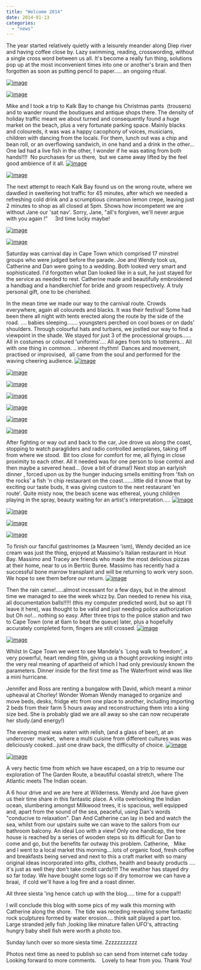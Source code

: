 ```yaml
---
title: "Welcome 2014"
date: 2014-01-13
categories: 
  - "news"
---
```


The year started relatively quietly with a leisurely meander along Diep river and having coffee close by. Lazy swimming, reading, crosswording, without a single cross word between us all. It's become a really fun thing, solutions pop up at the most inconvenient times into one or another's brain and then forgotten as soon as putting pencil to paper..... an ongoing ritual.

[![image](images/wpid-P10105361.jpg "P1010536.jpg")](https://www.artamo.click/wp-content/uploads/2014/01/wpid-P10105361.jpg)

[![image](images/wpid-P10105241.jpg "P1010524.jpg")](https://www.artamo.click/wp-content/uploads/2014/01/wpid-P10105241.jpg)

Mike and I took a trip to Kalk Bay to change his Christmas pants  (trousers) and to wander round the boutiques and antique shops there. The density of holiday traffic meant we about turned and consequently found a huge market on the beach, plus a very fortunate parking space. Mainly blacks and coloureds, it was was a happy cacophony of voices, musicians, children with dancing from the locals. For them, lunch out was a chip and bean roll, or an overflowing sandwich, in one hand and a drink in the other... One lad had a live fish in the other, I wonder if he was eating from both hands!!!!  No purchases for us there,  but we came away lifted by the feel good ambience of it all. [![image](images/wpid-P10104961.jpg "P1010496.jpg")](https://www.artamo.click/wp-content/uploads/2014/01/wpid-P10104961.jpg)

[![image](images/wpid-P10104971.jpg "P1010497.jpg")](https://www.artamo.click/wp-content/uploads/2014/01/wpid-P10104971.jpg)

The next attempt to reach Kalk Bay found us on the wrong route, where we dawdled in sweltering hot traffic for 45 minutes, after which we needed a refreshing cold drink and a scrumptious cinnamon lemon crepe, leaving just 2 minutes to shop as all closed at 5pm. Shows how incompetent we are without Jane our 'sat nav'. Sorry, Jane, "all's forgiven, we'll never argue with you again !"     3rd time lucky maybe!

[![image](images/wpid-P10105231.jpg "P1010523.jpg")](https://www.artamo.click/wp-content/uploads/2014/01/wpid-P10105231.jpg)

[![image](images/wpid-P10105671.jpg "P1010567.JPG")](https://www.artamo.click/wp-content/uploads/2014/01/wpid-P10105671.jpg)

Saturday was carnival day in Cape Town which comprised 17 minstrel groups who were judged before the parade. Joe and Wendy took us, Catherine and Dan were going to a wedding. Both looked very smart and sophisticated. I'd forgotten what Dan looked like in a suit, he just stayed for the service as needed to rest. Catherine made and beautifully embroidered a handbag and a handkerchief for bride and groom respectively. A truly personal gift, one to be cherished.

In the mean time we made our way to the carnival route. Crowds everywhere, again all coloureds and blacks. It was their festival! Some had been there all night with tents erected along the route by the side of the road. .... babies sleeping....... youngsters perched on cool boxes or on dads' shoulders. Through colourful hats and turbans, we jostled our way to find a viewpoint in the shade. We stayed for just 3 of the processional groups...... All in costumes or coloured 'uniforms'.... All ages from tots to totterers... All with one thing in common. .. inherent rhythm!  Dances and movement,  practised or improvised,  all came from the soul and performed for the waving cheering audience. [![image](images/wpid-IMG_68981.jpg "IMG_6898.jpg")](https://www.artamo.click/wp-content/uploads/2014/01/wpid-IMG_68981.jpg)

[![image](images/wpid-IMG_69041.jpg "IMG_6904.jpg")](https://www.artamo.click/wp-content/uploads/2014/01/wpid-IMG_69041.jpg)

[![image](images/wpid-IMG_67571.jpg "IMG_6757.jpg")](https://www.artamo.click/wp-content/uploads/2014/01/wpid-IMG_67571.jpg)

[![image](images/wpid-IMG_67671.jpg "IMG_6767.jpg")](https://www.artamo.click/wp-content/uploads/2014/01/wpid-IMG_67671.jpg)

[![image](images/wpid-01-IMG_68611.jpg "01-IMG_6861.jpg")](https://www.artamo.click/wp-content/uploads/2014/01/wpid-01-IMG_68611.jpg)

[![image](images/wpid-IMG_67951.jpg "IMG_6795.jpg")](https://www.artamo.click/wp-content/uploads/2014/01/wpid-IMG_67951.jpg)

[![image](images/wpid-P10105481.jpg "P1010548.jpg")](https://www.artamo.click/wp-content/uploads/2014/01/wpid-P10105481.jpg)

After fighting or way out and back to the car, Joe drove us along the coast, stopping to watch paragliders and radio controlled aeroplanes, taking off from where we stood.  Bit too close for comfort for me, all flying in close proximity to each other. All it needed was for one person to lose control and then maybe a severed head... (love a bit of drama!) Next stop an earlyish dinner , forced upon us by the hunger inducing smells emitting from 'fish on the rocks' a fish 'n chip restaurant on the coast.......little did it know that by exciting our taste buds, it was giving custom to the next restaurant 'en route'. Quite misty now, the beach scene was ethereal, young children playing in the spray, beauty waiting for an artist's interpretation..... [![image](images/wpid-P10105541.jpg "P1010554.jpg")](https://www.artamo.click/wp-content/uploads/2014/01/wpid-P10105541.jpg)

[![image](images/wpid-P1010560.jpg "P1010560.jpg")](https://www.artamo.click/wp-content/uploads/2014/01/wpid-P1010560.jpg)

[![image](images/wpid-P1010559.jpg "P1010559.jpg")](https://www.artamo.click/wp-content/uploads/2014/01/wpid-P1010559.jpg)

[![image](images/wpid-P1010569.jpg "P1010569.jpg")](https://www.artamo.click/wp-content/uploads/2014/01/wpid-P1010569.jpg)

To finish our fanciful gastrinomes (a Maureen 'ism), Wendy decided an ice cream was just the thing, enjoyed at Massimo's Italian restaurant in Hout Bay. Massimo and Tracey are friends who made the most delicious pizzas at their home, near to us in Bertric Buree. Massimo has recently had a successful bone marrow transplant and will be returning to work very soon. We hope to see them before our return. [![image](images/wpid-P1010584.jpg "P1010584.jpg")](https://www.artamo.click/wp-content/uploads/2014/01/wpid-P1010584.jpg)

Then the rain came!.....almost incessant for a few days, but in the almost time we managed to see the week whizz by. Dan needed to renew his visa, all documentation balls!!!!! (this my computer predicted word, but so apt I'll leave it here), was thought to be valid and just needing police authorization but Oh no!... nothing so easy. After three trips to the police station and two to Cape Town (one at 6am to beat the queue) later, plus a hopefully accurately completed form, fingers are still crossed. [![image](images/wpid-IMG_6893.jpg "IMG_6893.jpg")](https://www.artamo.click/wp-content/uploads/2014/01/wpid-IMG_6893.jpg)

[![image](images/wpid-P1010542.jpg "P1010542.jpg")](https://www.artamo.click/wp-content/uploads/2014/01/wpid-P1010542.jpg)

Whilst In Cape Town we went to see Mandela's \`Long walk to freedom', a very powerful, heart rending film, giving us a thought provoking insight into the very real meaning of apartheid of which I had only previously known the parameters. Dinner inside for the first time as The Waterfront wind was like a mini hurricane.

Jennifer and Ross are renting a bungalow with David, which meant a minor upheaval at Chorley! Wonder Woman Wendy managed to organize and move beds, desks, fridge etc from one place to another, including importing 2 beds from their farm 5 hours away and reconstructuing them into a king size bed. She is probably glad we are all away so she can now recuperate her study.(and energy!)

The evening meal was eaten with relish, (and a glass of beer), at an undercover  market,  where a multi cuisine from different cultures was was deliciously cooked...just one draw back, the difficulty of choice. [![image](images/wpid-P1010581.jpg "P1010581.jpg")](https://www.artamo.click/wp-content/uploads/2014/01/wpid-P1010581.jpg)

[![image](images/wpid-P1010577.jpg "P1010577.JPG")](https://www.artamo.click/wp-content/uploads/2014/01/wpid-P1010577.jpg)

A very hectic time from which we have escaped, on a trip to resume our exploration of The Garden Route, a beautiful coastal stretch, where The Atlantic meets The Indian ocean.

A 6 hour drive and we are here at Wilderness. Wendy and Joe have given us their time share in this fantastic place. A villa overlooking the Indian ocean, slumbering amongst Milkwood trees, it is spacious, well equipped and, apart from the sound of the sea, peaceful, using Dan's words "conducive to relaxation". Dan And Catherine can lay in bed and watch the sea, whilst from our upstairs suite we can wave to the sailors from our bathroom balcony. An ideal Loo with a view! Only one handicap, the tree house is reached by a series of wooden steps so its difficult for Dan to come and go, but the benefits far outway this problem. Catherine,   Mike and I went to a local market this morning....lots of organic food, fresh coffee and breakfasts being served and next to this a craft market with so many original ideas incorporated into gifts, clothes, health and beauty products .... it's just as well they don't take credit cards!!!! The weather has stayed dry so far today. We have bought some logs so if dry tomorrow we can have a braai,  if cold we'll have a log fire and a roast dinner.

All three siesta 'ing hence catch up with the blog..... time for a cuppa!!!

I will conclude this blog with some pics of my walk this morning with Catherine along the shore.  The tide was receding revealing some fantastic rock sculptures formed by water erosion.... think salt played a part too. Large stranded jelly fish ,looking like minature fallen UFO's, attracting hungry baby shell fish were worth a photo too.

Sunday lunch over so more siesta time. Zzzzzzzzzzz

Photos next time as need to publish so can send from internet cafe today Looking forward to more comments.    Lovely to hear from you. Thank You!
